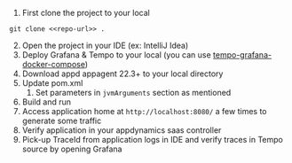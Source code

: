 1. First clone the project to your local

```console
git clone <<repo-url>> .
```

2. Open the project in your IDE (ex: IntelliJ Idea)
3. Deploy Grafana & Tempo to your local (you can use [tempo-grafana-docker-compose](https://github.com/ponson-thankavel/tempo-grafana-docker-compose))
4. Download appd appagent 22.3+ to your local directory
5. Update pom.xml
   1. Set parameters in ```jvmArguments``` section as mentioned
6. Build and run
7. Access application home at ```http://localhost:8080/``` a few times to generate some traffic
8. Verify application in your appdynamics saas controller
9. Pick-up TraceId from application logs in IDE and verify traces in Tempo source by opening Grafana
